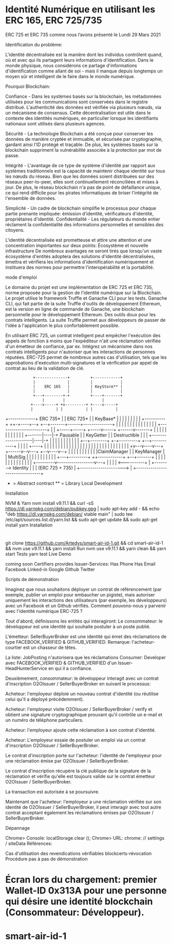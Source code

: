 # Identité Numérique en utilisant les ERC 165,  ERC 725/735


ERC 725 et ERC 735 comme nous l’avons présenté le Lundi 29 Mars 2021

Identification du problème:

L'identité décentralisée est la manière dont les individus contrôlent quand, où et avec qui ils partagent leurs informations d'identification. Dans le monde physique, nous considérons ce partage d'informations d'identification comme allant de soi - mais il manque depuis longtemps un moyen sûr et intelligent de le faire dans le monde numérique.

Pourquoi Blockchain:

Confiance - Dans les systèmes basés sur la blockchain, les métadonnées utilisées pour les communications sont conservées dans le registre distribué. L'authenticité des données est vérifiée via plusieurs nœuds, via un mécanisme de consensus. Cette décentralisation est utile dans le contexte des identités numériques, en particulier lorsque les identifiants nationaux sont utilisés dans plusieurs agences.

Sécurité - La technologie Blockchain a été conçue pour conserver les données de manière cryptée et immuable, et sécurisée par cryptographie, gardant ainsi l'ID protégé et traçable. De plus, les systèmes basés sur la blockchain suppriment la vulnérabilité associée à la protection par mot de passe.

Intégrité - L'avantage de ce type de système d'identité par rapport aux systèmes traditionnels est la capacité de maintenir chaque identité sur tous les nœuds du réseau. Bien que les données soient distribuées sur des réseaux peer-to-peer, elles sont continuellement réconciliées et mises à jour. De plus, le réseau blockchain n'a pas de point de défaillance unique, ce qui rend difficile pour les pirates informatiques de briser l'intégrité de l'ensemble de données.

Simplicité - Un cadre de blockchain simplifie le processus pour chaque partie prenante impliquée: émission d'identité, vérificateurs d'identité, propriétaires d'identité.
Confidentialité - Les régulateurs du monde entier réclament la confidentialité des informations personnelles et sensibles des citoyens.


L'identité décentralisée est prometteuse et attire une attention et une concentration importantes sur deux points: Écosystème et nouvelle infrastructure De nombreux avantages ne seront tirés que lorsqu'un vaste écosystème d'entités adoptera des solutions d'identité décentralisées, émettra et vérifiera les informations d'identification numériquement et instituera des normes pour permettre l'interopérabilité et la portabilité.

mode d'emploi

  Le domaine du projet est une implémentation de ERC 725 et ERC 735, norme proposée pour la gestion de l'identité numérique
  sur la Blockchain. Le projet utilise le framework Truffle et Ganache CLI pour les tests. Ganache CLI, qui fait partie de la suite Truffle d'outils de développement Ethereum, est la version en ligne de commande de Ganache, une blockchain personnelle pour le développement Ethereum. Des outils doux pour les contrats intelligents. La suite Truffle permet aux développeurs de passer de l'idée à l'application le plus confortablement possible.

 En utilisant ERC 725, un contrat intelligent peut empêcher l'exécution des appels de fonction à moins que l'expéditeur n'ait une réclamation vérifiée d'un émetteur de confiance, par ex. Intégrez un mécanisme dans nos contrats intelligents pour n'autoriser que les interactions de personnes réputées. ERC-725 permet de nombreux autres cas d'utilisation, tels que les approbations d'exécution multi-signatures et la vérification par appel de contrat au lieu de la validation de clé.


                +--------------+         +------------+
                |              |         |            |
                |    ERC 165   |         | KeyStore** |
                |              |         |            |
                +---+--------+-+         +----+-------+
                    |        |                |
               +----v-----+ +v---------+ +----v-----+
               |          | |          | |          |
 +-------------+ ERC 735* | | ERC 725* | | KeyBase* |
 |             |          | |          | |          |
 |             +----------+ ++-+----+--+ +--+-------+------+--------------+
 |                           | |    |       |              |              |
 |                           | |    |       |              |              |
 |   +-----------------------+ |    | +-----+-----+  +-----v-----+ +------v-------+
 |   |                         |    | |           |  |           | |              |
 |   |                 +-------|----|-+  Pausable |  | KeyGetter | | Destructible |
 |   |    +--------------------|----|-+           |  |           | |              |
 |   |    |            |       |    | +--+--------+  +-+---------+ +--+-----------+
 |   |    |            |  +----+    |    |             |              |
 |   |    |            |  |         |    |             |              |
 |   |    |            |  |         |    |             |              |
 |   |    |            |  |         |    |             |              |
+v---v----v---+ +------v--v---+  +--v----v--+          |              |
|             | |             |  |          |          |              |
|ClaimManager | | KeyManager  |  | MultiSig |          |              |
|             | |             |  |          |          |              |
+---+---------+ ++------------+  +--+-------+          |              |
    |            |                  |                  |              |
    |            |                  |                  |              |
    |            |        +---------v------------------v---+          |
    |            |        |                                <----------+
    |            +-------->            Identity            |
    |                     |        (ERC 725 + 735)         |
    +--------------------->                                |
                          +--------------------------------+

* = Abstract contract
** = Library
Local Development

Installation

NVM & Yarn
nvm install v9.11.1   &&
curl -sS https://dl.yarnpkg.com/debian/pubkey.gpg | sudo apt-key add - &&
echo "deb https://dl.yarnpkg.com/debian/ stable main" | sudo tee /etc/apt/sources.list.d/yarn.list &&
sudo apt-get update && sudo apt-get install yarn
Installation
  #
  git clone https://github.com/Artedys/smart-air-id-1.git  &&
  cd smart-air-id-1                                       &&
  nvm use v9.11.1 && yarn install
Run
  nvm use v9.11.1 &&
  yarn clean &&
  yarn start
Tests
  yarn test
Live Demo

 coming soon
 Certifiers provides Issuer-Services:
 Has Phone
 Has Email
 Facebook
 Linked-in
 Google
 Github
 Twitter





Scripts de démonstration

Imaginez que nous souhaitons déployer un contrat de référencement (par exemple, publier un emploi pour embaucher un pigiste), mais autoriser uniquement les interactions des utilisateurs (par exemple, les développeurs) avec un Facebook et un Github vérifiés. Comment pouvons-nous y parvenir avec l'identité numérique ERC-725 ?

Tout d'abord, définissons les entités qui interagiront:
Le consommateur: le développeur est une identité qui souhaite postuler à un poste publié.

L'émetteur: SellerBuyerBroker est une identité qui émet des réclamations de type FACEBOOK_VERIFIED & GITHUB_VERIFIED. Remarque: l'acheteur-courtier est un chasseur de têtes.

La liste: JobPosting n'autorisera que les réclamations Consumer: Developer avec FACEBOOK_VERIFIED & GITHUB_VERIFIED d'un Issuer-HeadHunterService en qui il a confiance.

Deuxièmement, consommateur: le développeur interagit avec un contrat d'inscription O2OIssuer / SellerBuyerBroker en suivant le processus:

Acheteur: l'employeur déploie un nouveau contrat d'identité (ou réutilise celui qu'il a déployé précédemment).

Acheteur: l'employeur visite O2OIssuer / SellerBuyerBroker / verify et obtient une signature cryptographique prouvant qu'il contrôle un e-mail et un numéro de téléphone particuliers.

Acheteur: l'employeur ajoute cette réclamation à son contrat d'identité.

Acheteur: L'employeur essaie de postuler un emploi via un contrat d'inscription O2OIssuer / SellerBuyerBroker.

Le contrat d'inscription porte sur l'acheteur: l'identité de l'employeur pour une réclamation émise par O2OIssuer / SellerBuyerBroker.

Le contrat d'inscription récupère la clé publique de la signature de la réclamation et vérifie qu'elle est toujours valide sur le contrat émetteur O2OIssuer / SellerBuyerBroker.

La transaction est autorisée à se poursuivre.

Maintenant que l'acheteur: l'employeur a une réclamation vérifiée sur son identité de O2OIssuer / SellerBuyerBroker, il peut interagir avec tout autre contrat acceptant également les réclamations émises par O2OIssuer / SellerBuyerBroker.

Dépannage

Chrome> Console: localStorage.clear ();
Chrome> URL: chrome: // settings / siteData
Références:

Cas d'utilisation des revendications vérifiables
blockcerts-révocation
Procédure pas à pas de démonstration

Écran lors du chargement: premier Wallet-ID 0x313A pour une personne qui désire une identité blockchain (Consommateur: Développeur).
===
# smart-air-id-1
